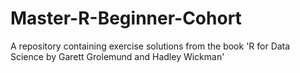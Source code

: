 # Master-R-Beginner-Cohort
A repository containing exercise solutions from the book 'R for Data Science by Garett Grolemund and Hadley Wickman'
